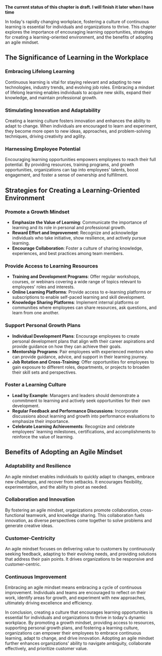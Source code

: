 **The current status of this chapter is draft. I will finish it later when I have time**

In today's rapidly changing workplace, fostering a culture of continuous learning is essential for individuals and organizations to thrive. This chapter explores the importance of encouraging learning opportunities, strategies for creating a learning-oriented environment, and the benefits of adopting an agile mindset.

The Significance of Learning in the Workplace
---------------------------------------------

### Embracing Lifelong Learning

Continuous learning is vital for staying relevant and adapting to new technologies, industry trends, and evolving job roles. Embracing a mindset of lifelong learning enables individuals to acquire new skills, expand their knowledge, and maintain professional growth.

### Stimulating Innovation and Adaptability

Creating a learning culture fosters innovation and enhances the ability to adapt to change. When individuals are encouraged to learn and experiment, they become more open to new ideas, approaches, and problem-solving techniques, driving creativity and agility.

### Harnessing Employee Potential

Encouraging learning opportunities empowers employees to reach their full potential. By providing resources, training programs, and growth opportunities, organizations can tap into employees' talents, boost engagement, and foster a sense of ownership and fulfillment.

Strategies for Creating a Learning-Oriented Environment
-------------------------------------------------------

### Promote a Growth Mindset

* **Emphasize the Value of Learning**: Communicate the importance of learning and its role in personal and professional growth.
* **Reward Effort and Improvement**: Recognize and acknowledge individuals who take initiative, show resilience, and actively pursue learning.
* **Encourage Collaboration**: Foster a culture of sharing knowledge, experiences, and best practices among team members.

### Provide Access to Learning Resources

* **Training and Development Programs**: Offer regular workshops, courses, or webinars covering a wide range of topics relevant to employees' roles and interests.
* **Online Learning Platforms**: Provide access to e-learning platforms or subscriptions to enable self-paced learning and skill development.
* **Knowledge Sharing Platforms**: Implement internal platforms or communities where employees can share resources, ask questions, and learn from one another.

### Support Personal Growth Plans

* **Individual Development Plans**: Encourage employees to create personal development plans that align with their career aspirations and provide guidance on how they can achieve their goals.
* **Mentorship Programs**: Pair employees with experienced mentors who can provide guidance, advice, and support in their learning journey.
* **Job Rotation and Cross-Training**: Offer opportunities for employees to gain exposure to different roles, departments, or projects to broaden their skill sets and perspectives.

### Foster a Learning Culture

* **Lead by Example**: Managers and leaders should demonstrate a commitment to learning and actively seek opportunities for their own development.
* **Regular Feedback and Performance Discussions**: Incorporate discussions about learning and growth into performance evaluations to emphasize their importance.
* **Celebrate Learning Achievements**: Recognize and celebrate employees' learning milestones, certifications, and accomplishments to reinforce the value of learning.

Benefits of Adopting an Agile Mindset
-------------------------------------

### Adaptability and Resilience

An agile mindset enables individuals to quickly adapt to changes, embrace new challenges, and recover from setbacks. It encourages flexibility, experimentation, and the ability to pivot as needed.

### Collaboration and Innovation

By fostering an agile mindset, organizations promote collaboration, cross-functional teamwork, and knowledge sharing. This collaboration fuels innovation, as diverse perspectives come together to solve problems and generate creative ideas.

### Customer-Centricity

An agile mindset focuses on delivering value to customers by continuously seeking feedback, adapting to their evolving needs, and providing solutions that address their pain points. It drives organizations to be responsive and customer-centric.

### Continuous Improvement

Embracing an agile mindset means embracing a cycle of continuous improvement. Individuals and teams are encouraged to reflect on their work, identify areas for growth, and experiment with new approaches, ultimately driving excellence and efficiency.

In conclusion, creating a culture that encourages learning opportunities is essential for individuals and organizations to thrive in today's dynamic workplace. By promoting a growth mindset, providing access to resources, supporting personal growth plans, and fostering a learning culture, organizations can empower their employees to embrace continuous learning, adapt to change, and drive innovation. Adopting an agile mindset further enhances organizations' ability to navigate ambiguity, collaborate effectively, and prioritize customer value.
